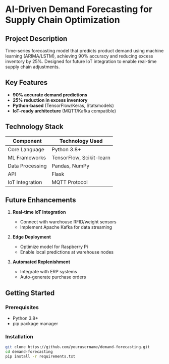 # AI-Driven Demand Forecasting for Supply Chain Optimization

## Project Description
Time-series forecasting model that predicts product demand using machine learning (ARIMA/LSTM), achieving 90% accuracy and reducing excess inventory by 25%. Designed for future IoT integration to enable real-time supply chain adjustments.

## Key Features
- **90% accurate demand predictions**
- **25% reduction in excess inventory**
- **Python-based** (TensorFlow/Keras, Statsmodels)
- **IoT-ready architecture** (MQTT/Kafka compatible)

## Technology Stack
| Component        | Technology Used         |
|------------------|-------------------------|
| Core Language    | Python 3.8+            |
| ML Frameworks    | TensorFlow, Scikit-learn|
| Data Processing  | Pandas, NumPy          |
| API              | Flask                  |
| IoT Integration  | MQTT Protocol          |

## Future Enhancements
1. **Real-time IoT Integration**
   - Connect with warehouse RFID/weight sensors
   - Implement Apache Kafka for data streaming

2. **Edge Deployment**
   - Optimize model for Raspberry Pi
   - Enable local predictions at warehouse nodes

3. **Automated Replenishment**
   - Integrate with ERP systems
   - Auto-generate purchase orders

## Getting Started

### Prerequisites
- Python 3.8+
- pip package manager

### Installation
```bash
git clone https://github.com/yourusername/demand-forecasting.git
cd demand-forecasting
pip install -r requirements.txt
